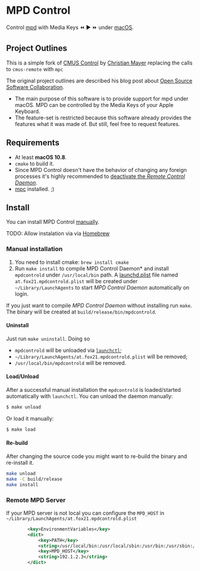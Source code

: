 # MPD Control

Control [mpd](https://musicpd.org/) with Media Keys :rewind: :arrow_forward: :fast_forward: under [macOS](https://en.wikipedia.org/wiki/MacOS).

## Project Outlines

This is a simple fork of [CMUS Control](https://github.com/TheFox/cmus-control) by [Christian Mayer](https://github.com/TheFox) replacing the calls to `cmus-remote` with `mpc`

The original project outlines are described his blog post about [Open Source Software Collaboration](https://blog.fox21.at/2019/02/21/open-source-software-collaboration.html).

- The main purpose of this software is to provide support for mpd under macOS. MPD can be controlled by the Media Keys of your Apple Keyboard.
- The feature-set is restricted because this software already provides the features what it was made of. But still, feel free to request features.

## Requirements

- At least **macOS 10.8**.
- `cmake` to build it.
- Since MPD Control doesn't have the behavior of changing any foreign processes it's highly recommended to [deactivate the *Remote Control Daemon*](https://blog.fox21.at/2015/11/20/control-cmus-with-media-keys.html).
- [mpc](https://musicpd.org/clients/mpc/) installed. ;)

## Install

You can install MPD Control [manually](#manually-installation).

TODO: Allow instalation via via [Homebrew](https://brew.sh/)

### Manual installation

1. You need to install cmake: `brew install cmake`
2. Run `make install` to compile MPD Control Daemon* and install `mpdcontrold` under `/usr/local/bin` path.
	A [launchd.plist](https://developer.apple.com/library/mac/documentation/Darwin/Reference/ManPages/man5/launchd.plist.5.html) file named `at.fox21.mpdcontrold.plist` will be created under `~/Library/LaunchAgents` to start *MPD Control Daemon* automatically on login.

If you just want to compile *MPD Control Daemon* without installing run `make`. The binary will be created at `build/release/bin/mpdcontrold`.

#### Uninstall

Just run `make uninstall`. Doing so

- `mpdcontrold` will be unloaded via [`launchctl`](https://developer.apple.com/library/mac/documentation/Darwin/Reference/ManPages/man1/launchctl.1.html);
- `~/Library/LaunchAgents/at.fox21.mpdcontrold.plist` will be removed;
- `/usr/local/bin/mpdcontrold` will be removed.

#### Load/Unload

After a successful manual installation the `mpdcontrold` is loaded/started automatically with `launchctl`. You can unload the daemon manually:

```bash
$ make unload
```

Or load it manually:

```bash
$ make load
```

#### Re-build

After changing the source code you might want to re-build the binary and re-install it.

```bash
make unload
make -C build/release
make install
```
### Remote MPD Server

If your MPD server is not local you can configure the `MPD_HOST` in `~/Library/LaunchAgents/at.fox21.mpdcontrold.plist`

```xml
		<key>EnvironmentVariables</key>
		<dict>
			<key>PATH</key>
			<string>/usr/local/bin:/usr/local/sbin:/usr/bin:/usr/sbin:/bin:/sbin</string>
			<key>MPD_HOST</key>
			<string>192.1.2.3</string>
		</dict>
```
